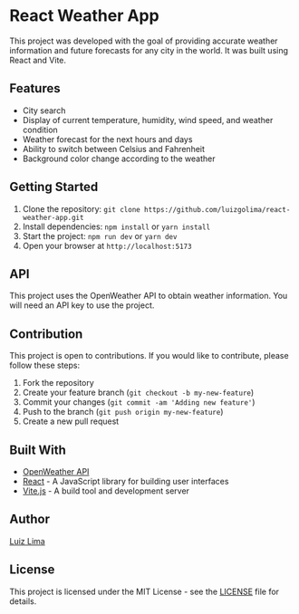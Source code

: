 # React Weather App

This project was developed with the goal of providing accurate weather information and future forecasts for any city in the world. It was built using React and Vite.

## Features
- City search
- Display of current temperature, humidity, wind speed, and weather condition
- Weather forecast for the next hours and days
- Ability to switch between Celsius and Fahrenheit
- Background color change according to the weather

## Getting Started
1. Clone the repository: `git clone https://github.com/luizgolima/react-weather-app.git`
2. Install dependencies: `npm install` or `yarn install`
3. Start the project: `npm run dev` or `yarn dev`
4. Open your browser at `http://localhost:5173`

## API
This project uses the OpenWeather API to obtain weather information. You will need an API key to use the project.

## Contribution
This project is open to contributions. If you would like to contribute, please follow these steps:
1. Fork the repository
2. Create your feature branch (`git checkout -b my-new-feature`)
3. Commit your changes (`git commit -am 'Adding new feature'`)
4. Push to the branch (`git push origin my-new-feature`)
5. Create a new pull request

## Built With
- [OpenWeather API](https://openweathermap.org/)
- [React](https://reactjs.org/) - A JavaScript library for building user interfaces
- [Vite.js](https://github.com/vitejs/vite) - A build tool and development server

## Author

[Luiz Lima](https://github.com/[luizgolima])

## License

This project is licensed under the MIT License - see the [LICENSE](LICENSE) file for details.

